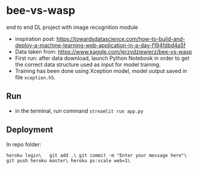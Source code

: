 # bee-vs-wasp
end to end DL project with image recognition module

- inspiration post: https://towardsdatascience.com/how-to-build-and-deploy-a-machine-learning-web-application-in-a-day-f194fdbd4a5f
- Data taken from: https://www.kaggle.com/jerzydziewierz/bee-vs-wasp
- First run: after data download, launch Python Notebook in order to get the correct data structure used as input for model training.
- Training has been done using Xception model, model output saved in file `xception.h5`.

## Run
- in the terminal, run command `streamlit run app.py` 

## Deployment

In repo folder:

`heroku login\  
git add .\
git commit -m "Enter your message here"\
git push heroku master\
heroku ps:scale web=1\`
